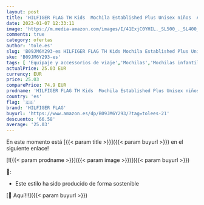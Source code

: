 ```yaml
---
layout: post
title: 'HILFIGER FLAG TH Kids  Mochila Established Plus Unisex niños  Acc Desert Sky  One Size'
date: 2023-01-07 12:33:11
image: 'https://m.media-amazon.com/images/I/41ExjC0YHIL._SL500_._SL400_.jpg'
comments: true
category: ofertas
author: 'tole.es'
slug: 'B09JM6Y293-es HILFIGER FLAG TH Kids Mochila Established Plus Unisex...'
sku: 'B09JM6Y293-es'
tags: [ 'Equipaje y accessorios de viaje','Mochilas','Mochilas infantiles','Moda','hilfiger flag','mochila','🇪🇸', ]
actualPrice: 25.03 EUR
currency: EUR
price: 25.03
comparePrice: 74.9 EUR
prodname: 'HILFIGER FLAG TH Kids  Mochila Established Plus Unisex niños  Acc Desert Sky  One Size'
country: 'es'
flag: '🇪🇸'
brand: 'HILFIGER FLAG'
buyurl: 'https://www.amazon.es/dp/B09JM6Y293/?tag=tolees-21'
descuento: '66.58'
average: '25.03'
---
```


En este momento está [{{< param title >}}]({{< param buyurl >}}) en el siguiente enlace!

[![{{< param prodname >}}]({{< param image >}})]({{< param buyurl >}})

🔎:

- Este estilo ha sido producido de forma sostenible

[🛒 Aquí!!!]({{< param buyurl >}})
